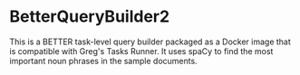 # BetterQueryBuilder2
This is a BETTER task-level query builder packaged as a Docker image that is compatible with Greg's Tasks Runner.
It uses spaCy to find the most important noun phrases in the sample documents.
